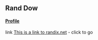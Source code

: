 ## Rand Dow

#### [Profile](https://github.com/randix/randix.github.io/profile.html)


link [This is a link to randix.net](https://randix.net) - click to go




